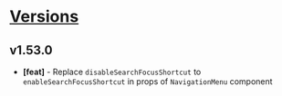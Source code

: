 # [Versions](https://github.com/Tracktor/design-system/releases)

## v1.53.0
- **[feat]** - Replace `disableSearchFocusShortcut` to `enableSearchFocusShortcut` in props  of `NavigationMenu` component
